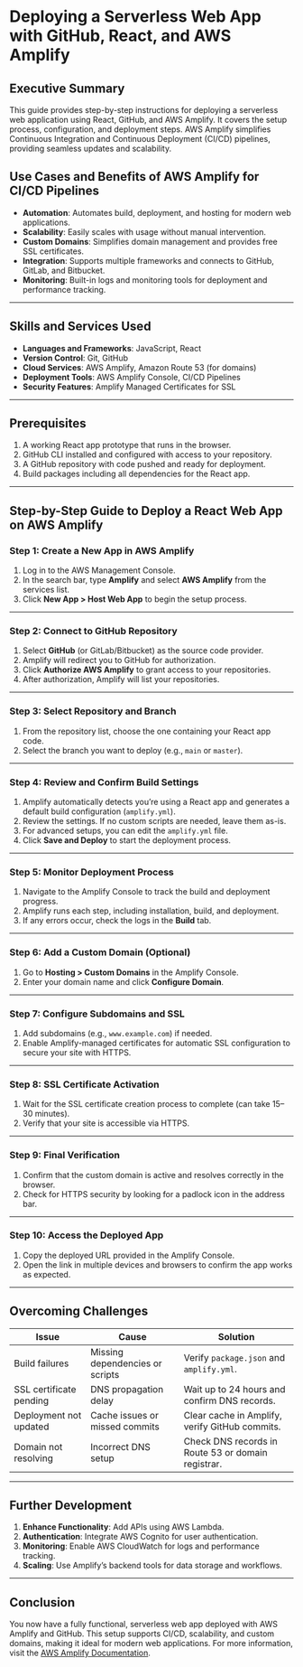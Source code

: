 # Deploying a Serverless Web App with GitHub, React, and AWS Amplify

## Executive Summary
This guide provides step-by-step instructions for deploying a serverless web application using React, GitHub, and AWS Amplify. It covers the setup process, configuration, and deployment steps. AWS Amplify simplifies Continuous Integration and Continuous Deployment (CI/CD) pipelines, providing seamless updates and scalability.

## Use Cases and Benefits of AWS Amplify for CI/CD Pipelines
- **Automation**: Automates build, deployment, and hosting for modern web applications.
- **Scalability**: Easily scales with usage without manual intervention.
- **Custom Domains**: Simplifies domain management and provides free SSL certificates.
- **Integration**: Supports multiple frameworks and connects to GitHub, GitLab, and Bitbucket.
- **Monitoring**: Built-in logs and monitoring tools for deployment and performance tracking.

---

## Skills and Services Used
- **Languages and Frameworks**: JavaScript, React
- **Version Control**: Git, GitHub
- **Cloud Services**: AWS Amplify, Amazon Route 53 (for domains)
- **Deployment Tools**: AWS Amplify Console, CI/CD Pipelines
- **Security Features**: Amplify Managed Certificates for SSL

---

## Prerequisites
1. A working React app prototype that runs in the browser.
2. GitHub CLI installed and configured with access to your repository.
3. A GitHub repository with code pushed and ready for deployment.
4. Build packages including all dependencies for the React app.

---

## Step-by-Step Guide to Deploy a React Web App on AWS Amplify

### Step 1: Create a New App in AWS Amplify
1. Log in to the AWS Management Console.
2. In the search bar, type **Amplify** and select **AWS Amplify** from the services list.
3. Click **New App > Host Web App** to begin the setup process.

---

### Step 2: Connect to GitHub Repository
1. Select **GitHub** (or GitLab/Bitbucket) as the source code provider.
2. Amplify will redirect you to GitHub for authorization.
3. Click **Authorize AWS Amplify** to grant access to your repositories.
4. After authorization, Amplify will list your repositories.

---

### Step 3: Select Repository and Branch
1. From the repository list, choose the one containing your React app code.
2. Select the branch you want to deploy (e.g., `main` or `master`).

---

### Step 4: Review and Confirm Build Settings
1. Amplify automatically detects you’re using a React app and generates a default build configuration (`amplify.yml`).
2. Review the settings. If no custom scripts are needed, leave them as-is.
3. For advanced setups, you can edit the `amplify.yml` file.
4. Click **Save and Deploy** to start the deployment process.

---

### Step 5: Monitor Deployment Process
1. Navigate to the Amplify Console to track the build and deployment progress.
2. Amplify runs each step, including installation, build, and deployment.
3. If any errors occur, check the logs in the **Build** tab.

---

### Step 6: Add a Custom Domain (Optional)
1. Go to **Hosting > Custom Domains** in the Amplify Console.
2. Enter your domain name and click **Configure Domain**.

---

### Step 7: Configure Subdomains and SSL
1. Add subdomains (e.g., `www.example.com`) if needed.
2. Enable Amplify-managed certificates for automatic SSL configuration to secure your site with HTTPS.

---

### Step 8: SSL Certificate Activation
1. Wait for the SSL certificate creation process to complete (can take 15–30 minutes).
2. Verify that your site is accessible via HTTPS.

---

### Step 9: Final Verification
1. Confirm that the custom domain is active and resolves correctly in the browser.
2. Check for HTTPS security by looking for a padlock icon in the address bar.

---

### Step 10: Access the Deployed App
1. Copy the deployed URL provided in the Amplify Console.
2. Open the link in multiple devices and browsers to confirm the app works as expected.

---

## Overcoming Challenges

| **Issue**                | **Cause**                        | **Solution**                                 |
|--------------------------|-----------------------------------|---------------------------------------------|
| Build failures           | Missing dependencies or scripts  | Verify `package.json` and `amplify.yml`.    |
| SSL certificate pending  | DNS propagation delay            | Wait up to 24 hours and confirm DNS records.|
| Deployment not updated   | Cache issues or missed commits   | Clear cache in Amplify, verify GitHub commits. |
| Domain not resolving     | Incorrect DNS setup              | Check DNS records in Route 53 or domain registrar.|

---

## Further Development
1. **Enhance Functionality**: Add APIs using AWS Lambda.
2. **Authentication**: Integrate AWS Cognito for user authentication.
3. **Monitoring**: Enable AWS CloudWatch for logs and performance tracking.
4. **Scaling**: Use Amplify’s backend tools for data storage and workflows.

---

## Conclusion
You now have a fully functional, serverless web app deployed with AWS Amplify and GitHub. This setup supports CI/CD, scalability, and custom domains, making it ideal for modern web applications. For more information, visit the [AWS Amplify Documentation](https://docs.aws.amazon.com/amplify/).

